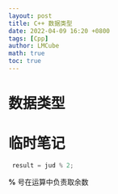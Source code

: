 ```yaml
---
layout: post
title: C++ 数据类型
date: 2022-04-09 16:20 +0800
tags: [Cpp]
author: LMCube
math: true
toc: true
---
```

# 数据类型
# 临时笔记
~~~c
 result = jud % 2;
~~~
**%** 号在运算中负责取余数